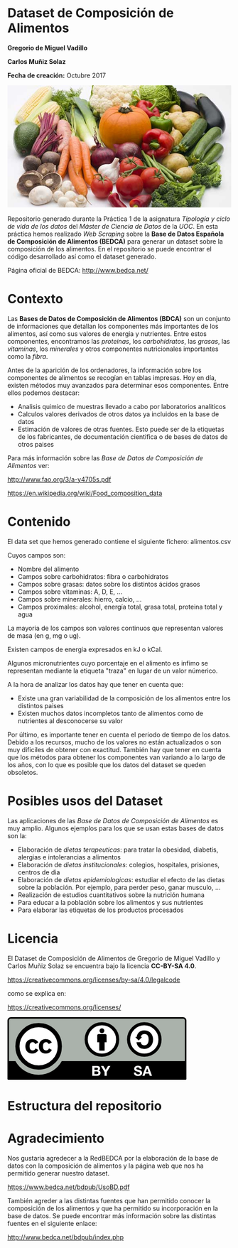 # Dataset de Composición de Alimentos
**Gregorio de Miguel Vadillo** 

**Carlos Muñiz Solaz**

**Fecha de creación:** Octubre 2017

![Alt text](/images/logo/Food-composition.jpg?raw=true)

Repositorio generado durante la Práctica 1 de la asignatura *Tipología y ciclo de vida de los datos* del *Máster de Ciencia de Datos* de la *UOC*. En esta práctica hemos realizado *Web Scraping* sobre la **Base de Datos Española de Composición de Alimentos (BEDCA)** para generar un dataset sobre la composición de los alimentos. En el repositorio se puede encontrar el código desarrollado así como el dataset generado. 

Página oficial de BEDCA: http://www.bedca.net/

# Contexto

Las **Bases de Datos de Composición de Alimentos (BDCA)** son un conjunto de informaciones que detallan los componentes más importantes de los alimentos, así como sus valores de energia y nutrientes. Entre estos componentes, encontramos las *proteinas*, los *carbohidratos*, las *grasas*, las *vitaminas*, los *minerales* y otros componentes nutricionales importantes como la *fibra*.

Antes de la aparición de los ordenadores, la información sobre los componentes de alimentos se recogían en tablas impresas. Hoy en día, existen métodos muy avanzados para determinar esos componentes. Entre ellos podemos destacar:
* Analisis quimico de muestras llevado a cabo por laboratorios analiticos
* Calculos valores derivados de otros datos ya incluidos en la base de datos
* Estimación de valores de otras fuentes. Esto puede ser de la etiquetas de los fabricantes, de documentación cientifica o de bases de datos de otros paises

Para más información sobre las *Base de Datos de Composición de Alimentos* ver:

http://www.fao.org/3/a-y4705s.pdf

https://en.wikipedia.org/wiki/Food_composition_data

# Contenido
El data set que hemos generado contiene el siguiente fichero:
alimentos.csv

Cuyos campos son:

* Nombre del alimento
* Campos sobre carbohidratos: fibra o carbohidratos
* Campos sobre grasas: datos sobre los distintos ácidos grasos
* Campos sobre vitaminas: A, D, E, ...
* Campos sobre minerales: hierro, calcio,  ...
* Campos proximales: alcohol, energía total, grasa total, proteina total y agua

La mayoria de los campos son valores continuos que representan valores de masa (en g, mg o ug).

Existen campos de energia expresados en kJ o kCal.

Algunos micronutrientes cuyo porcentaje en el alimento es infimo se representan mediante la etiqueta "traza" en lugar de un valor númerico.

A la hora de analizar los datos hay que tener en cuenta que:
* Existe una gran variabilidad de la composición de los alimentos entre los distintos paises
* Existen muchos datos incompletos tanto de alimentos como de nutrientes al desconocerse su valor

Por último, es importante tener en cuenta el periodo de tiempo de los datos. Debido a los recursos, mucho de los valores no están actualizados o son muy dificiles de obtener con exactitud. También hay que tener en cuenta que los métodos para obtener los componentes van variando a lo largo de los años, con lo que es posible que los datos del dataset se queden obsoletos.

# Posibles usos del Dataset

Las aplicaciones de las *Base de Datos de Composición de Alimentos* es muy amplio. Algunos ejemplos para los que se usan estas bases de datos son la:

* Elaboración de *dietas terapeuticas*: para tratar la obesidad, diabetis, alergias e intolerancias a alimentos
* Elaboración de *dietas institucionales*: colegios, hospitales, prisiones, centros de dia
* Elaboración de *dietas epidemiologicas*: estudiar el efecto de las dietas sobre la población. Por ejemplo, para perder peso, ganar musculo, ...
* Realización de estudios cuantitativos sobre la nutrición humana
* Para educar a la población sobre los alimentos y sus nutrientes
* Para elaborar las etiquetas de los productos procesados

# Licencia

El Dataset de Composición de Alimentos de Gregorio de Miguel Vadillo y Carlos Muñiz Solaz se encuentra bajo la licencia **CC-BY-SA 4.0**.

https://creativecommons.org/licenses/by-sa/4.0/legalcode

como se explica en:

https://creativecommons.org/licenses/

![Alt text](/images/copyright/by-sa.png?raw=true)


# Estructura del repositorio

# Agradecimiento

Nos gustaria agredecer a la RedBEDCA por la elaboración de la base de datos con la composición de alimentos y la página web que nos ha permitido generar nuestro dataset.

https://www.bedca.net/bdpub/UsoBD.pdf

También agreder a las distintas fuentes que han permitido conocer la composición de los alimentos y que ha permitido su incorporación en la base de datos. Se puede encontrar más información sobre las distintas fuentes en el siguiente enlace:

http://www.bedca.net/bdpub/index.php








